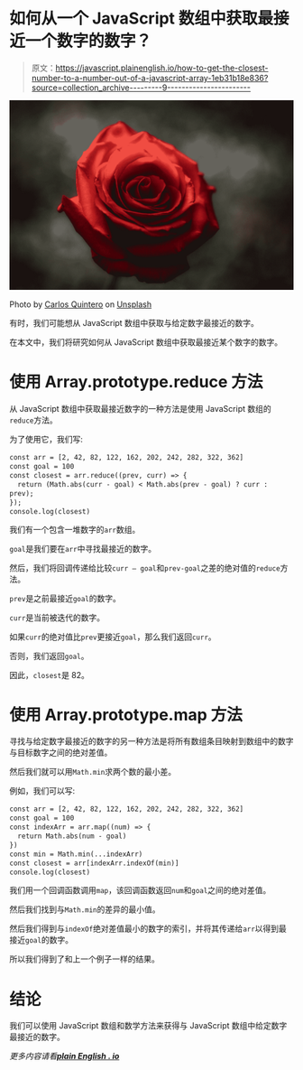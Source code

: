 # 如何从一个 JavaScript 数组中获取最接近一个数字的数字？

> 原文：<https://javascript.plainenglish.io/how-to-get-the-closest-number-to-a-number-out-of-a-javascript-array-1eb31b18e836?source=collection_archive---------9----------------------->

![](img/1a22b86f2244aa24d3b7800526e0f2a7.png)

Photo by [Carlos Quintero](https://unsplash.com/@c_quintero?utm_source=medium&utm_medium=referral) on [Unsplash](https://unsplash.com?utm_source=medium&utm_medium=referral)

有时，我们可能想从 JavaScript 数组中获取与给定数字最接近的数字。

在本文中，我们将研究如何从 JavaScript 数组中获取最接近某个数字的数字。

# 使用 Array.prototype.reduce 方法

从 JavaScript 数组中获取最接近数字的一种方法是使用 JavaScript 数组的`reduce`方法。

为了使用它，我们写:

```
const arr = [2, 42, 82, 122, 162, 202, 242, 282, 322, 362]
const goal = 100
const closest = arr.reduce((prev, curr) => {
  return (Math.abs(curr - goal) < Math.abs(prev - goal) ? curr : prev);
});
console.log(closest)
```

我们有一个包含一堆数字的`arr`数组。

`goal`是我们要在`arr`中寻找最接近的数字。

然后，我们将回调传递给比较`curr — goal`和`prev-goal`之差的绝对值的`reduce`方法。

`prev`是之前最接近`goal`的数字。

`curr`是当前被迭代的数字。

如果`curr`的绝对值比`prev`更接近`goal`，那么我们返回`curr`。

否则，我们返回`goal`。

因此，`closest`是 82。

# 使用 Array.prototype.map 方法

寻找与给定数字最接近的数字的另一种方法是将所有数组条目映射到数组中的数字与目标数字之间的绝对差值。

然后我们就可以用`Math.min`求两个数的最小差。

例如，我们可以写:

```
const arr = [2, 42, 82, 122, 162, 202, 242, 282, 322, 362]
const goal = 100
const indexArr = arr.map((num) => {
  return Math.abs(num - goal)
})
const min = Math.min(...indexArr)
const closest = arr[indexArr.indexOf(min)]
console.log(closest)
```

我们用一个回调函数调用`map`，该回调函数返回`num`和`goal`之间的绝对差值。

然后我们找到与`Math.min`的差异的最小值。

然后我们得到与`indexOf`绝对差值最小的数字的索引，并将其传递给`arr`以得到最接近`goal`的数字。

所以我们得到了和上一个例子一样的结果。

# 结论

我们可以使用 JavaScript 数组和数学方法来获得与 JavaScript 数组中给定数字最接近的数字。

*更多内容请看*[***plain English . io***](http://plainenglish.io)